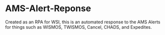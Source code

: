 # AMS-Alert-Reponse
Created as an RPA for WSI, this is an automated response to the AMS Alerts for things such as WISMOS, TWISMOS, Cancel, CHADS, and Expedites.
